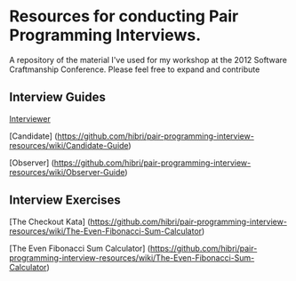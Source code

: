 Resources for conducting Pair Programming Interviews.
=====================================================

A repository of the material I've used for my workshop at the 2012 Software Craftmanship Conference.
Please feel free to expand and contribute

Interview Guides
----------------
[Interviewer](https://github.com/hibri/pair-programming-interview-resources/wiki/Interviewer-Guide) 

[Candidate] (https://github.com/hibri/pair-programming-interview-resources/wiki/Candidate-Guide)

[Observer] (https://github.com/hibri/pair-programming-interview-resources/wiki/Observer-Guide)


Interview Exercises
-------------------

[The Checkout Kata] (https://github.com/hibri/pair-programming-interview-resources/wiki/The-Even-Fibonacci-Sum-Calculator)

[The Even Fibonacci Sum Calculator] (https://github.com/hibri/pair-programming-interview-resources/wiki/The-Even-Fibonacci-Sum-Calculator)
